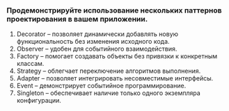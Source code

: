 
### Продемонстрируйте использование нескольких паттернов проектирования в вашем приложении.
1. Decorator – позволяет динамически добавлять новую функциональность без изменения исходного кода.
2. Observer – удобен для событийного взаимодействия.
3. Factory – помогает создавать объекты без привязки к конкретным классам.
4. Strategy – облегчает переключение алгоритмов выполнения.
5. Adapter – позволяет интегрировать несовместимые интерфейсы.
6. Event – демонстрирует событийное программирование.
7. Singleton – обеспечивает наличие только одного экземпляра конфигурации.
